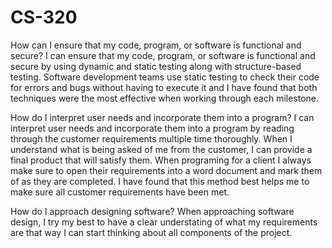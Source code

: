 # CS-320
How can I ensure that my code, program, or software is functional and secure?
I can ensure that my code, program, or software is functional and secure by using dynamic and static testing along with structure-based testing. Software development teams use static testing to check their code for errors and bugs without having to execute it and I have found that both techniques were the most effective when working through each milestone.

How do I interpret user needs and incorporate them into a program?
I can interpret user needs and incorporate them into a program by reading through the customer requirements multiple time thoroughly. When I understand what is being asked of me from the customer, I can provide a final product that will satisfy them. When programing for a client I always make sure to open their requirements into a word document and mark them of as they are completed. I have found that this method best helps me to make sure all customer requirements have been met.

How do I approach designing software?
When approaching software design, I try my best to have a clear understating of what my requirements are that way I can start thinking about all components of the project. 
